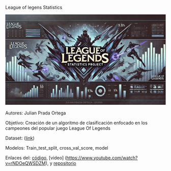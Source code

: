 League of legens Statistics

![Portada](https://github.com/Julian-2412/Proyecto_IA/blob/main/Portada.jpg)

Autores: Julian Prada Ortega

Objetivo: Creación de un algoritmo de clasificación enfocado en los campeones del popular juego League Of Legends

Dataset: ([link](https://www.kaggle.com/datasets/cutedango/league-of-legends-champions/data))

Modelos: Train_test_split, cross_val_score, model

Enlaces del: 
[código](https://colab.research.google.com/drive/18yw8i9r4IZZMGi6ZawRfSY70t6fSIxxj?usp=sharing), [video]
(https://www.youtube.com/watch?v=rNDOeQWSDZM), y 
[repositorio](https://github.com/Julian-2412/Proyecto_IA.git)

